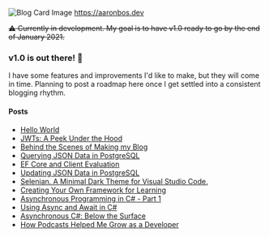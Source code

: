 ![Blog Card Image](https://aaronbos.dev/static/card-logo.png)
https://aaronbos.dev

~~⚠️ Currently in development. My goal is to have v1.0 ready to go by the end of January 2021.~~

### v1.0 is out there! 🚀 

I have some features and improvements I'd like to make, but they will come in time. Planning to post a roadmap here once I get settled into a consistent blogging rhythm.

#### Posts
- [Hello World](https://aaronbos.dev/posts/hello-world)
- [JWTs: A Peek Under the Hood](https://aaronbos.dev/posts/jwt-under-the-hood)
- [Behind the Scenes of Making my Blog](https://aaronbos.dev/posts/blog-behind-the-scenes)
- [Querying JSON Data in PostgreSQL](https://aaronbos.dev/posts/query-postgresql-json)
- [EF Core and Client Evaluation](https://aaronbos.dev/posts/efcore-client-evaluation)
- [Updating JSON Data in PostgreSQL](https://aaronbos.dev/posts/update-json-postgresql)
- [Selenian. A Minimal Dark Theme for Visual Studio Code.](https://aaronbos.dev/posts/selenian-vs-code-theme)
- [Creating Your Own Framework for Learning](https://aaronbos.dev/posts/learning-framework)
- [Asynchronous Programming in C# - Part 1](https://aaronbos.dev/posts/async-csharp-pt1)
- [Using Async and Await in C#](https://aaronbos.dev/posts/async-await-csharp)
- [Asynchronous C#: Below the Surface](https://aaronbos.dev/posts/async-csharp-below-surface)
- [How Podcasts Helped Me Grow as a Developer](https://aaronbos.dev/posts/software-podcast-dev-growth)
